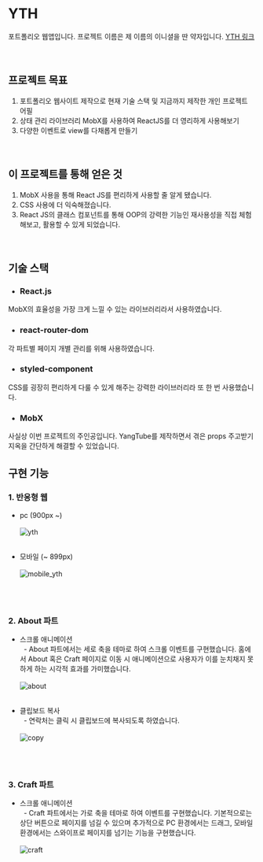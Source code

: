 # YTH

포트폴리오 웹앱입니다. 프로젝트 이름은 제 이름의 이니셜을 딴 약자입니다.
[YTH 링크](https://ythworld.com)<br/><br/><br/>

## 프로젝트 목표    
1. 포트폴리오 웹사이트 제작으로 현재 기술 스택 및 지금까지 제작한 개인 프로젝트 어필    
2. 상태 관리 라이브러리 MobX를 사용하여 ReactJS를 더 영리하게 사용해보기    
3. 다양한 이벤트로 view를 다채롭게 만들기<br/><br/><br/>

## 이 프로젝트를 통해 얻은 것    
1. MobX 사용을 통해 React JS를 편리하게 사용할 줄 알게 됐습니다.     
2. CSS 사용에 더 익숙해졌습니다.    
3. React JS의 클래스 컴포넌트를 통해 OOP의 강력한 기능인 재사용성을 직접 체험해보고, 활용할 수 있게 되었습니다.<br/><br/><br/>

## 기술 스택
* ### React.js    
MobX의 효율성을 가장 크게 느낄 수 있는 라이브러리라서 사용하였습니다.    
    
* ### react-router-dom    
각 파트별 페이지 개별 관리를 위해 사용하였습니다.

* ### styled-component    
CSS를 굉장히 편리하게 다룰 수 있게 해주는 강력한 라이브러리라 또 한 번 사용했습니다.

* ### MobX    
사실상 이번 프로젝트의 주인공입니다. YangTube를 제작하면서 겪은 props 주고받기 지옥을 간단하게 해결할 수 있었습니다.    

## 구현 기능    
    
### 1. 반응형 웹    
* pc (900px ~)<br/>    
![yth](https://user-images.githubusercontent.com/56597998/90977302-56e9ed80-e57f-11ea-83d7-63fd43479408.png)<br/><br/>    

* 모바일 (~ 899px)<br/>    
![mobile_yth](https://user-images.githubusercontent.com/56597998/92347325-b6f99b80-f10a-11ea-8d51-dc309262e893.png)<br/><br/><br/><br/>



### 2. About 파트    
* 스크롤 애니메이션    
&nbsp;&nbsp;- About 파트에서는 세로 축을 테마로 하여 스크롤 이벤트를 구현했습니다. 홈에서 About 혹은 Craft 페이지로 이동 시 애니메이션으로 사용자가 이를 눈치채지 못하게 하는 시각적 효과를 가미했습니다.<br/>    
![about](https://user-images.githubusercontent.com/56597998/92348608-8a478300-f10e-11ea-963e-84e161d84e40.gif)<br/><br/>    

* 클립보드 복사    
&nbsp;&nbsp;- 연락처는 클릭 시 클립보드에 복사되도록 하였습니다.<br/>    
![copy](https://user-images.githubusercontent.com/56597998/92348612-8c114680-f10e-11ea-9868-17837fb80185.gif)<br/><br/><br/><br/>

### 3. Craft 파트    
* 스크롤 애니메이션    
&nbsp;&nbsp;- Craft 파트에서는 가로 축을 테마로 하여 이벤트를 구현했습니다. 기본적으로는 상단 버튼으로 페이지를 넘길 수 있으며 추가적으로 PC 환경에서는 드래그, 모바일 환경에서는 스와이프로 페이지를 넘기는 기능을 구현했습니다.<br/>    
![craft](https://user-images.githubusercontent.com/56597998/92348610-8b78b000-f10e-11ea-91bb-343faaad67de.gif)<br/><br/>    
